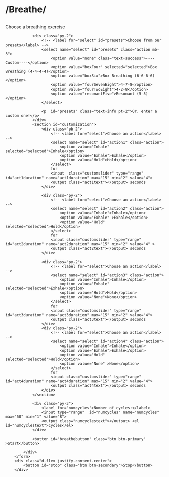
<!-- A web app to guide you through customizeable breathing exercises-->


<!DOCTYPE html>
<html lang="en">
<head>
    <meta charset="UTF-8">
    <meta http-equiv="X-UA-Compatible" content="IE=edge">
    <meta name="viewport" content="width=device-width, initial-scale=1.0">
    <title>Breathe</title>
    <link rel="stylesheet" href="https://stackpath.bootstrapcdn.com/bootstrap/4.5.0/css/bootstrap.min.css"
        integrity="sha384-9aIt2nRpC12Uk9gS9baDl411NQApFmC26EwAOH8WgZl5MYYxFfc+NcPb1dKGj7Sk" crossorigin="anonymous">
    <link rel="stylesheet" href="breathe.css">
    <link href="https://fonts.googleapis.com/css2?family=Raleway:wght@800&amp;display=swap" rel="stylesheet">  
</head>
<body>
    <div id="container" class="body container-sm">
        <!-- <h1 id="header" >Testing 1,2,3</h1> -->
        <div id="headings" class="">
            <h1 id="breathaction" class="display-3 text-primary text-center">/Breathe/</h1>
            <h2 id="count" class="display-4 text-warning text-center"></h1>
        </div>
        <form id='actions' action="" onsubmit="return false"> <!--Prevents the form from resetting!!!-->
            <div class="col-sm text-center">
                <div class="text-info">Choose a breathing exercise</div>

                <div class="py-2">
                    <!-- <label for="select" id="presets">Choose from our presets</label> -->
                    <select name="select" id="presets" class="action mb-3">
                        <option value="none" class="text-success">----Custom----</option>
                        <option value="boxFour" selected="selected">Box Breathing (4-4-4-4)</option>
                        <option value="boxSix">Box Breathing (6-6-6-6)</option>
                        <option value="fourSevenEight">4-7-8</option>
                        <option value="fourTwoEight">4-2-8</option>
                        <option value="resonantFive">Resonant (5-5)</option>
                    </select>

                    <p  id="presets" class="text-info pt-2">Or, enter a custom one!</p>
                </div>
                <section id="customization">
                    <div class="pb-2">
                        <!-- <label for="select">Choose an action</label> -->
                        <select name="select" id="action1" class="action">
                            <option value="Inhale" selected="selected">Inhale</option>
                            <option value="Exhale">Exhale</option>
                            <option value="Hold">Hold</option>
                        </select>
                        for
                        <input  class="customslider" type="range" id="act1duration" name="act1duration" max="15" min="2" value="4">
                        <output class="act1text"></output> seconds
                    </div>

                    <div class="py-2">
                        <!-- <label for="select">Choose an action</label> -->
                        <select name="select" id="action2" class="action">
                            <option value="Inhale">Inhale</option>
                            <option value="Exhale" >Exhale</option>
                            <option value="Hold" selected="selected">Hold</option>
                        </select>
                        for
                        <input class="customslider" type="range" id="act2duration" name="act2duration" max="15" min="2" value="4" >
                        <output class="act2text"></output> seconds
                    </div>

                    <div class="py-2">
                        <!-- <label for="select">Choose an action</label> -->
                        <select name="select" id="action3" class="action">
                            <option value="Inhale">Inhale</option>
                            <option value="Exhale" selected="selected">Exhale</option>
                            <option value="Hold">Hold</option>
                            <option value="None">None</option>
                        </select>
                        for
                        <input class="customslider" type="range" id="act3duration" name="act3duration" max="15" min="2" value="4">
                        <output class="act3text"></output> seconds
                    </div>
                    <div class="py-2">
                        <!-- <label for="select">Choose an action</label> -->
                        <select name="select" id="action4" class="action">
                            <option value="Inhale">Inhale</option>
                            <option value="Exhale">Exhale</option>
                            <option value="Hold" selected="selected">Hold</option>
                            <option value="None" >None</option>
                        </select>
                        for
                        <input class="customslider" type="range" id="act4duration" name="act4duration" max="15" min="2" value="4">
                        <output class="act4text"></output> seconds
                    </div>
                </section>

                <div class="py-3">
                    <label for="numcycles">Number of cycles:</label>
                    <input type="range"  id="numcycles" name="numcycles" max="50" min="1" value="8">
                    <output class="numcyclestext"></output> <el id="numcyclestext">cycles</el>   
                </div>

                <button id="breathebutton" class="btn btn-primary" >Start</button>
                
            </div>
        </form>
        <div class="d-flex justify-content-center">
            <button id="stop" class="btn btn-secondary">Stop</button>
        </div>   
</div>
<script src="breathe.js"></script>
</body>
</html>
